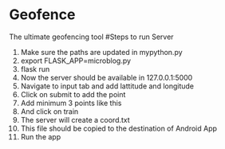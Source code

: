 # Geofence
The ultimate geofencing tool
#Steps to run Server
1) Make sure the paths are updated in mypython.py
2) export FLASK_APP=microblog.py
3) flask run
4) Now the server should be available in 127.0.0.1:5000 
5) Navigate to input tab and add lattitude and longitude
6) Click on submit to add the point
7) Add minimum 3 points like this
8) And click on train
9) The server will create a coord.txt
10) This file should be copied to the destination of Android App
11) Run the app
